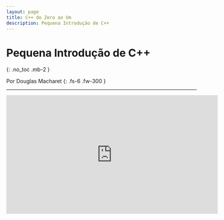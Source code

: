 ```yaml
---
layout: page
title: C++ do Zero ao Um
description: Pequena Introdução de C++
---
```


# Pequena Introdução de C++

{: .no_toc .mb-2 }

Por Douglas Macharet {: .fs-6 .fw-300 }

---

<iframe width="560" height="315" src="https://www.youtube.com/embed/yD_GlJDtSEo" title="YouTube video player" frameborder="0" allow="accelerometer; autoplay; clipboard-write; encrypted-media; gyroscope; picture-in-picture" allowfullscreen></iframe>
